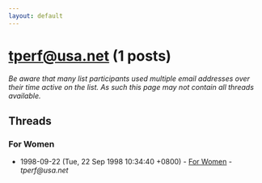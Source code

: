 ```yaml
---
layout: default
---
```


# tperf@usa.net (1 posts)

_Be aware that many list participants used multiple email addresses over their time active on the list. As such this page may not contain all threads available._

## Threads

### For Women
+ 1998-09-22 (Tue, 22 Sep 1998 10:34:40 +0800) - [For Women](/archive/1998/09/98c8575de07f655a30b734e285a4cfec57c610cee1502e1e9adc7e2bbc60a872) - _tperf@usa.net_

